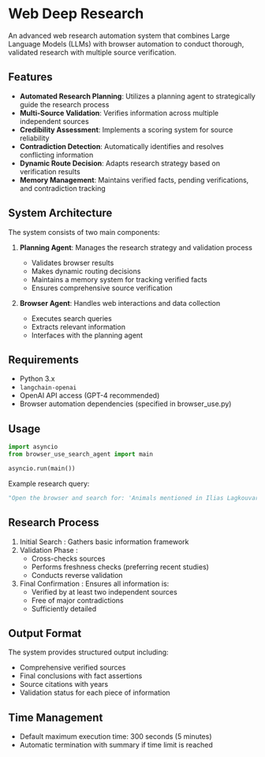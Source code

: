 # Web Deep Research

An advanced web research automation system that combines Large Language Models (LLMs) with browser automation to conduct thorough, validated research with multiple source verification.

## Features

- **Automated Research Planning**: Utilizes a planning agent to strategically guide the research process
- **Multi-Source Validation**: Verifies information across multiple independent sources
- **Credibility Assessment**: Implements a scoring system for source reliability
- **Contradiction Detection**: Automatically identifies and resolves conflicting information
- **Dynamic Route Decision**: Adapts research strategy based on verification results
- **Memory Management**: Maintains verified facts, pending verifications, and contradiction tracking

## System Architecture

The system consists of two main components:

1. **Planning Agent**: Manages the research strategy and validation process
   - Validates browser results
   - Makes dynamic routing decisions
   - Maintains a memory system for tracking verified facts
   - Ensures comprehensive source verification

2. **Browser Agent**: Handles web interactions and data collection
   - Executes search queries
   - Extracts relevant information
   - Interfaces with the planning agent

## Requirements

- Python 3.x
- `langchain-openai`
- OpenAI API access (GPT-4 recommended)
- Browser automation dependencies (specified in browser_use.py)

## Usage

```python
import asyncio
from browser_use_search_agent import main

asyncio.run(main())
```

Example research query:

```python
"Open the browser and search for: 'Animals mentioned in Ilias Lagkouvardos and Olga Tapia papers on the alvei species that also appear in the 2021 Wikipedia article about a multicenter, randomized, double-blind study.'"
```

## Research Process
1. Initial Search : Gathers basic information framework
2. Validation Phase :
   - Cross-checks sources
   - Performs freshness checks (preferring recent studies)
   - Conducts reverse validation
3. Final Confirmation : Ensures all information is:
   - Verified by at least two independent sources
   - Free of major contradictions
   - Sufficiently detailed
## Output Format
The system provides structured output including:

- Comprehensive verified sources
- Final conclusions with fact assertions
- Source citations with years
- Validation status for each piece of information
## Time Management
- Default maximum execution time: 300 seconds (5 minutes)
- Automatic termination with summary if time limit is reached
